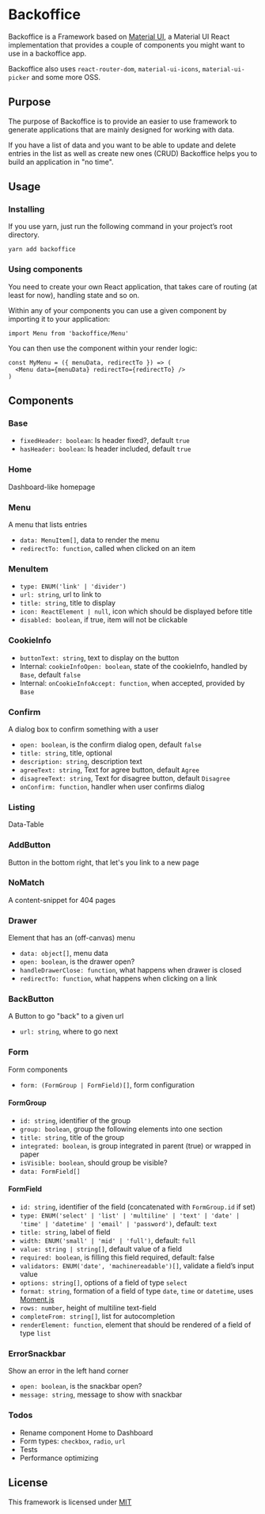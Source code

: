 # Backoffice

Backoffice is a Framework based on [Material UI](https://material-ui-next.com), a Material UI
React implementation that provides a couple of components you might want to use in a backoffice app.

Backoffice also uses `react-router-dom`, `material-ui-icons`, `material-ui-picker` and some more OSS.

## Purpose

The purpose of Backoffice is to provide an easier to use framework to generate applications that are mainly designed for working with data.

If you have a list of data and you want to be able to update and delete entries in the list as well as create new ones (CRUD) Backoffice helps you to build an application in "no time".

## Usage

### Installing

If you use yarn, just run the following command in your project’s root directory.

    yarn add backoffice

### Using components

You need to create your own React application, that takes care of routing (at least for now), handling state and so on.

Within any of your components you can use a given component by importing it to your application:

    import Menu from 'backoffice/Menu'

You can then use the component within your render logic:

    const MyMenu = ({ menuData, redirectTo }) => (
      <Menu data={menuData} redirectTo={redirectTo} />
    )

## Components

### Base

* `fixedHeader: boolean`: Is header fixed?, default `true`
* `hasHeader: boolean`: Is header included, default `true`

### Home

Dashboard-like homepage

### Menu

A menu that lists entries

* `data: MenuItem[]`, data to render the menu
* `redirectTo: function`, called when clicked on an item

### MenuItem

* `type: ENUM('link' | 'divider')`
* `url: string`, url to link to
* `title: string`, title to display
* `icon: ReactElement | null`, icon which should be displayed before title
* `disabled: boolean`, if true, item will not be clickable

### CookieInfo

* `buttonText: string`, text to display on the button
* Internal: `cookieInfoOpen: boolean`, state of the cookieInfo, handled by `Base`, default `false`
* Internal: `onCookieInfoAccept: function`, when accepted, provided by `Base`

### Confirm

A dialog box to confirm something with a user

* `open: boolean`, is the confirm dialog open, default `false`
* `title: string`, title, optional
* `description: string`, description text
* `agreeText: string`, Text for agree button, default `Agree`
* `disagreeText: string`, Text for disagree button, default `Disagree`
* `onConfirm: function`, handler when user confirms dialog

### Listing

Data-Table

### AddButton

Button in the bottom right, that let's you link to a new page

### NoMatch

A content-snippet for 404 pages

### Drawer

Element that has an (off-canvas) menu

* `data: object[]`, menu data
* `open: boolean`, is the drawer open?
* `handleDrawerClose: function`, what happens when drawer is closed
* `redirectTo: function`, what happens when clicking on a link

### BackButton

A Button to go "back" to a given url

* `url: string`, where to go next

### Form

Form components

* `form: (FormGroup | FormField)[]`, form configuration

#### FormGroup

* `id: string`, identifier of the group
* `group: boolean`, group the following elements into one section
* `title: string`, title of the group
* `integrated: boolean`, is group integrated in parent (true) or wrapped in paper
* `isVisible: boolean`, should group be visible?
* `data: FormField[]`

#### FormField

* `id: string`, identifier of the field (concatenated with `FormGroup.id` if set)
* `type: ENUM('select' | 'list' | 'multiline' | 'text' | 'date' | 'time' | 'datetime' | 'email' | 'password')`, default: `text`
* `title: string`, label of field
* `width: ENUM('small' | 'mid' | 'full')`, default: `full`
* `value: string | string[]`, default value of a field
* `required: boolean`, is filling this field required, default: false
* `validators: ENUM('date', 'machinereadable')[]`, validate a field’s input value
* `options: string[]`, options of a field of type `select`
* `format: string`, formation of a field of type `date`, `time` or `datetime`, uses [Moment.js](https://momentjs.com/docs/#/parsing/string-format/)
* `rows: number`, height of multiline text-field
* `completeFrom: string[]`, list for autocompletion
* `renderElement: function`, element that should be rendered of a field of type `list`

### ErrorSnackbar

Show an error in the left hand corner

* `open: boolean`, is the snackbar open?
* `message: string`, message to show with snackbar

### Todos

* Rename component Home to Dashboard
* Form types: `checkbox`, `radio`, `url`
* Tests
* Performance optimizing

## License

This framework is licensed under [MIT](./LICENSE)
